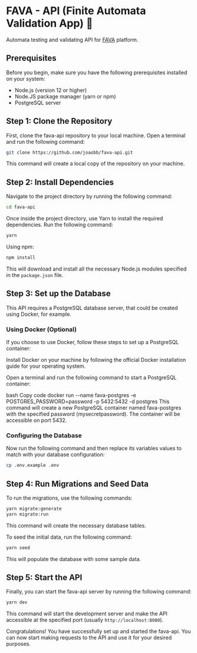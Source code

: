 # FAVA - API (Finite Automata Validation App) 🫘

Automata testing and validating API for [FAVA](https://fava.vercel.app/) platform.

## Prerequisites

Before you begin, make sure you have the following prerequisites installed on your system:

- Node.js (version 12 or higher)
- Node.JS package manager (yarn or npm)
- PostgreSQL server

## Step 1: Clone the Repository

First, clone the fava-api repository to your local machine. Open a terminal and run the following command:

```bash
git clone https://github.com/joaobb/fava-api.git
```

This command will create a local copy of the repository on your machine.

## Step 2: Install Dependencies

Navigate to the project directory by running the following command:

```bash
cd fava-api
```

Once inside the project directory, use Yarn to install the required dependencies. Run the following command:

```bash
yarn
```

Using npm:

```bash
npm install
```

This will download and install all the necessary Node.js modules specified in the `package.json` file.

## Step 3: Set up the Database

This API requires a PostgreSQL database server, that could be created using Docker, for example.

### Using Docker (Optional)
If you choose to use Docker, follow these steps to set up a PostgreSQL container:

Install Docker on your machine by following the official Docker installation guide for your operating system.

Open a terminal and run the following command to start a PostgreSQL container:

bash
Copy code
docker run --name fava-postgres -e POSTGRES_PASSWORD=password -p 5432:5432 -d postgres
This command will create a new PostgreSQL container named fava-postgres with the specified password (mysecretpassword). The container will be accessible on port 5432.

### Configuring the Database

Now run the following command and then replace its variables values to match with your database configuration:
```bash
cp .env.example .env
```

## Step 4: Run Migrations and Seed Data

To run the migrations, use the following commands:

```bash
yarn migrate:generate
yarn migrate:run
```

This command will create the necessary database tables.

To seed the initial data, run the following command:

```bash
yarn seed
```

This will populate the database with some sample data.

## Step 5: Start the API

Finally, you can start the fava-api server by running the following command:

```bash
yarn dev
```

This command will start the development server and make the API accessible at the specified port (usually `http://localhost:8080`).

Congratulations! You have successfully set up and started the fava-api. You can now start making requests to the API and use it for your desired purposes.
